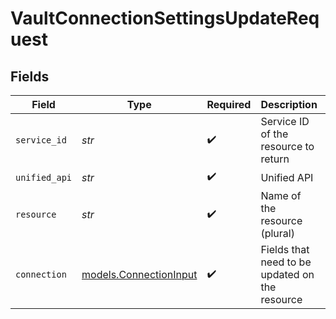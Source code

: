 # VaultConnectionSettingsUpdateRequest


## Fields

| Field                                                  | Type                                                   | Required                                               | Description                                            | Example                                                |
| ------------------------------------------------------ | ------------------------------------------------------ | ------------------------------------------------------ | ------------------------------------------------------ | ------------------------------------------------------ |
| `service_id`                                           | *str*                                                  | :heavy_check_mark:                                     | Service ID of the resource to return                   | pipedrive                                              |
| `unified_api`                                          | *str*                                                  | :heavy_check_mark:                                     | Unified API                                            | crm                                                    |
| `resource`                                             | *str*                                                  | :heavy_check_mark:                                     | Name of the resource (plural)                          | leads                                                  |
| `connection`                                           | [models.ConnectionInput](../models/connectioninput.md) | :heavy_check_mark:                                     | Fields that need to be updated on the resource         |                                                        |